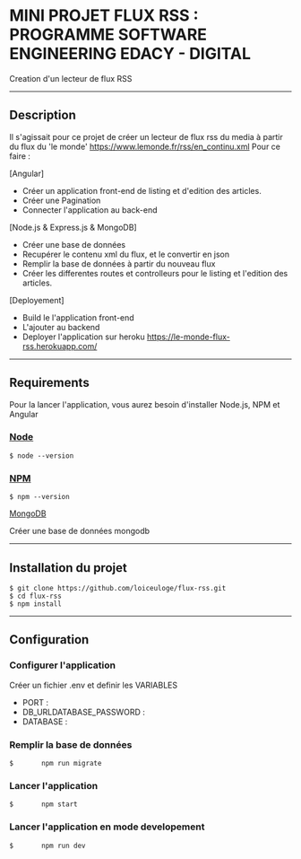 # MINI PROJET FLUX RSS : PROGRAMME SOFTWARE ENGINEERING EDACY - DIGITAL

Creation d'un lecteur de flux RSS

---

## Description

Il s'agissait pour ce projet de créer un lecteur de flux rss du media à partir du flux du 'le monde' https://www.lemonde.fr/rss/en_continu.xml
Pour ce faire :

[Angular]

- Créer un application front-end de listing et d'edition des articles.
- Créer une Pagination
- Connecter l'application au back-end

[Node.js & Express.js & MongoDB]

- Créer une base de données
- Recupérer le contenu xml du flux, et le convertir en json
- Remplir la base de données à partir du nouveau flux
- Créer les differentes routes et controlleurs pour le listing et l'edition des articles.

[Deployement]

- Build le l'application front-end
- L'ajouter au backend
- Deployer l'application sur heroku https://le-monde-flux-rss.herokuapp.com/

---

## Requirements

Pour la lancer l'application, vous aurez besoin d'installer Node.js, NPM et Angular

### [Node](http://nodejs.org/)

    $ node --version

### [NPM](https://www.npmjs.com/)

    $ npm --version

[MongoDB](https://www.mongodb.com/)

Créer une base de données mongodb

---

## Installation du projet

    $ git clone https://github.com/loiceuloge/flux-rss.git
    $ cd flux-rss
    $ npm install

---

## Configuration

### Configurer l'application

Créer un fichier .env et definir les VARIABLES

- PORT :
- DB_URLDATABASE_PASSWORD :
- DATABASE :

### Remplir la base de données

    $ 		npm run migrate

### Lancer l'application

    $ 		npm start

### Lancer l'application en mode developement

    $ 		npm run dev
